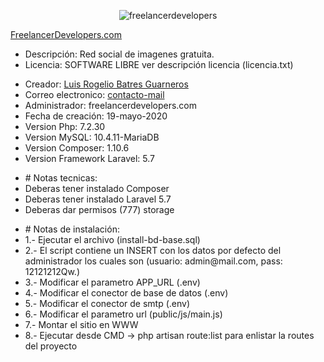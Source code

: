 <p align="center">
	<img src="https://freelancerdevelopers.com/Recursos/imagen/FreelancerDevelopers.png" alt="freelancerdevelopers" title="freelancerdevelopers">
</p>
<a align="center" href="https://freelancerdevelopers.com">FreelancerDevelopers.com</a>

<ul>
    <li>Descripción: Red social de imagenes gratuita.</li>
	<li>Licencia: SOFTWARE LIBRE ver descripción licencia (licencia.txt)</li>
</ul>

<ul>
	<li>Creador: <a target="blank" href="https://mx.linkedin.com/in/luis-rogelio-batres-guarneros-26854950"> Luis Rogelio Batres Guarneros</a></li>
	<li>Correo electronico: <a href="mailto:lbatres@freelancerdevelopers.com">contacto-mail</a></li>
	<li>Administrador: freelancerdevelopers.com</li>
	<li>Fecha de creación: 19-mayo-2020</li>
	<li>Version Php:  7.2.30</li>
	<li>Version MySQL: 10.4.11-MariaDB</li>
	<li>Version Composer: 1.10.6</li>
	<li>Version Framework Laravel: 5.7 </li>
</ul>

<ul>
	<li># Notas tecnicas:</li>
	<li>Deberas tener instalado Composer</li>
	<li>Deberas tener instalado Laravel 5.7</li>
	<li>Deberas dar permisos (777) storage</li>
</ul>


<ul>
	<li># Notas de instalación:</li>
	<li>1.- Ejecutar el archivo (install-bd-base.sql)</li>
	<li>2.- El script contiene un INSERT con los datos por defecto del administrador los cuales son (usuario: admin@mail.com, pass: 12121212Qw.)</li>
	<li>3.- Modificar el parametro APP_URL (.env)</li>
	<li>4.- Modificar el conector de base de datos (.env)</li>
	<li>5.- Modificar el conector de smtp (.env)</li>
	<li>6.- Modificar el parametro url (public/js/main.js)</li>
	<li>7.- Montar el sitio en WWW</li>
	<li>8.- Ejecutar desde CMD -> php artisan route:list para enlistar la routes del proyecto</li>
</ul>









